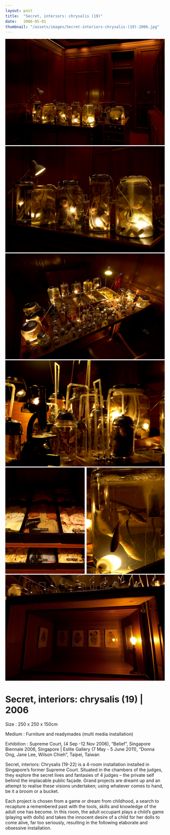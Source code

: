 ```yaml
---
layout: post
title:  "Secret, interiors: chrysalis (19)"
date:   2006-05-01
thumbnail: "/assets/images/Secret-interiors-chrysalis-(19)-2006.jpg"
---
```


![My image Name](/assets/images/Secret-Interiors-Chrysalis-19_01.jpg)
![My image Name](/assets/images/Secret-Interiors-Chrysalis-19_02.jpg)
![My image Name](/assets/images/Secret-Interiors-Chrysalis-19_03.jpg)
![My image Name](/assets/images/Secret-Interiors-Chrysalis-19_04.jpg)
![My image Name](/assets/images/Secret-Interiors-Chrysalis-19_05.jpg)
![My image Name](/assets/images/Secret-Interiors-Chrysalis-19_06.jpg)

# Secret, interiors: chrysalis (19) | 2006

Size
: 250 x 250 x 150cm

Medium
: Furniture and readymades (multi media installation)

Exhibition
: Supreme Court, (4 Sep -12 Nov 2006), “Belief”, Singapore Biennale 2006, Singapore &#124;
Eslite Gallery (7 May - 5 June 2011), “Donna Ong, Jane Lee, Wilson Chieh”, Taipei, Taiwan
   

Secret, interiors: Chrysalis (19-22) is a 4-room installation installed in Singapore’s former Supreme Court.  Situated in the chambers of the judges, they explore the secret lives and fantasies of 4 judges – the private self behind the implacable public façade. Grand projects are dreamt up and an attempt to realise these visions undertaken; using whatever comes to hand, be it a broom or a bucket.

Each project is chosen from a game or dream from childhood, a search to recapture a remembered past with the tools, skills and knowledge of the adult one has become. In this room, the adult occupant plays a child’s game (playing with dolls) and takes the innocent desire of a child for her dolls to come alive, far too seriously, resulting in the following elaborate and obsessive installation.